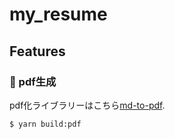 
# my_resume

## Features

### 📝 pdf生成

pdf化ライブラリーはこちら[md-to-pdf](https://www.npmjs.com/package/md-to-pdf).

```
$ yarn build:pdf
```


